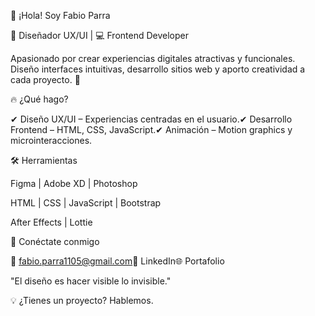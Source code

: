 👋 ¡Hola! Soy Fabio Parra

🎨 Diseñador UX/UI | 💻 Frontend Developer

Apasionado por crear experiencias digitales atractivas y funcionales. Diseño interfaces intuitivas, desarrollo sitios web y aporto creatividad a cada proyecto. 🚀

🔥 ¿Qué hago?

✔ Diseño UX/UI – Experiencias centradas en el usuario.✔ Desarrollo Frontend – HTML, CSS, JavaScript.✔ Animación – Motion graphics y microinteracciones.

🛠️ Herramientas

Figma | Adobe XD | Photoshop

HTML | CSS | JavaScript | Bootstrap

After Effects | Lottie

📩 Conéctate conmigo

📧 fabio.parra1105@gmail.com💼 LinkedIn🌐 Portafolio

"El diseño es hacer visible lo invisible."

💡 ¿Tienes un proyecto? Hablemos.

